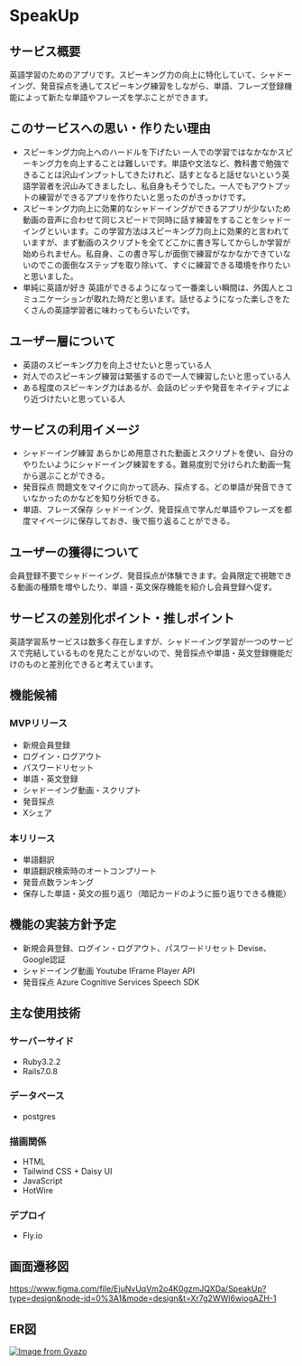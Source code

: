 # SpeakUp
## サービス概要
英語学習のためのアプリです。スピーキング力の向上に特化していて、シャドーイング、発音採点を通してスピーキング練習をしながら、単語、フレーズ登録機能によって新たな単語やフレーズを学ぶことができます。

## このサービスへの思い・作りたい理由
- スピーキング力向上へのハードルを下げたい
  一人での学習ではなかなかスピーキング力を向上することは難しいです。単語や文法など、教科書で勉強できることは沢山インプットしてきたけれど、話すとなると話せないという英語学習者を沢山みてきましたし、私自身もそうでした。一人でもアウトプットの練習ができるアプリを作りたいと思ったのがきっかけです。
- スピーキング力向上に効果的なシャドーイングができるアプリが少ないため
  動画の音声に合わせて同じスピードで同時に話す練習をすることをシャドーイングといいます。この学習方法はスピーキング力向上に効果的と言われていますが、まず動画のスクリプトを全てどこかに書き写してからしか学習が始められません。私自身、この書き写しが面倒で練習がなかなかできていないのでこの面倒なステップを取り除いて、すぐに練習できる環境を作りたいと思いました。
- 単純に英語が好き
  英語ができるようになって一番楽しい瞬間は、外国人とコミュニケーションが取れた時だと思います。話せるようになった楽しさをたくさんの英語学習者に味わってもらいたいです。
## ユーザー層について
- 英語のスピーキング力を向上させたいと思っている人
- 対人でのスピーキング練習は緊張するので一人で練習したいと思っている人
- ある程度のスピーキング力はあるが、会話のピッチや発音をネイティブにより近づけたいと思っている人

## サービスの利用イメージ
- シャドーイング練習
  あらかじめ用意された動画とスクリプトを使い、自分のやりたいようにシャドーイング練習をする。難易度別で分けられた動画一覧から選ぶことができる。
- 発音採点
  問題文をマイクに向かって読み、採点する。どの単語が発音できていなかったのかなどを知り分析できる。
- 単語、フレーズ保存
  シャドーイング、発音採点で学んだ単語やフレーズを都度マイページに保存しておき、後で振り返ることができる。

## ユーザーの獲得について
会員登録不要でシャドーイング、発音採点が体験できます。会員限定で視聴できる動画の種類を増やしたり、単語・英文保存機能を紹介し会員登録へ促す。

## サービスの差別化ポイント・推しポイント
英語学習系サービスは数多く存在しますが、シャドーイング学習が一つのサービスで完結しているものを見たことがないので、発音採点や単語・英文登録機能だけのものと差別化できると考えています。

## 機能候補
### MVPリリース
- 新規会員登録
- ログイン・ログアウト
- パスワードリセット
- 単語・英文登録
- シャドーイング動画・スクリプト
- 発音採点
- Xシェア

### 本リリース
- 単語翻訳
- 単語翻訳検索時のオートコンプリート
- 発音点数ランキング
- 保存した単語・英文の振り返り（暗記カードのように振り返りできる機能）

## 機能の実装方針予定
- 新規会員登録、ログイン・ログアウト、パスワードリセット
  Devise、Google認証
- シャドーイング動画
  Youtube IFrame Player API
- 発音採点
  Azure Cognitive Services Speech SDK

## 主な使用技術
### サーバーサイド
- Ruby3.2.2
- Rails7.0.8
### データベース
- postgres
### 描画関係
- HTML
- Tailwind CSS + Daisy UI
- JavaScript
- HotWire
### デプロイ
- Fly.io

## 画面遷移図
https://www.figma.com/file/EjuNvUqVm2o4K0gzmJQXDa/SpeakUp?type=design&node-id=0%3A1&mode=design&t=Xr7g2WWl6wiogAZH-1

## ER図
[![Image from Gyazo](https://i.gyazo.com/622967be326e901b97b79be642da0439.png)](https://gyazo.com/622967be326e901b97b79be642da0439)
